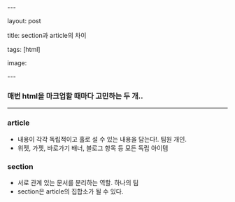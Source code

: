 \---

layout: post



title: section과 article의 차이



tags: [html]



image:

\---



### 매번 html을 마크업할 때마다 고민하는 두 개..

---



### article 

- 내용이 각각 독립적이고 홀로 설 수 있는 내용을 담는다!. 팀원 개인.
- 위젯, 가젯, 바로가기 배너, 블로그 항목 등 모든 독립 아이템



### section

- 서로 관계 있는 문서를 분리하는 역할. 하나의 팀
- section은 article의 집합소가 될 수 있다. 